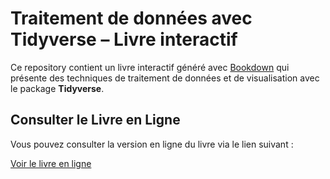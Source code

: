 # Traitement de données avec Tidyverse – Livre interactif

Ce repository contient un livre interactif généré avec [Bookdown](https://bookdown.org/) qui présente des techniques de traitement de données et de visualisation avec le package **Tidyverse**.

## Consulter le Livre en Ligne

Vous pouvez consulter la version en ligne du livre via le lien suivant :

[Voir le livre en ligne](https://sparkling-begonia-00e10a.netlify.app/introduction-au-tidyverse)
